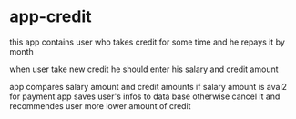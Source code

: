 # app-credit


this app contains user who takes credit for
some time and he repays it by month

when user take new credit he should enter his
salary and credit amount 

app compares salary amount and credit amounts if salary amount is 
avai2 for payment app saves user's infos to data base otherwise cancel it and 
recommendes user more lower amount of credit
